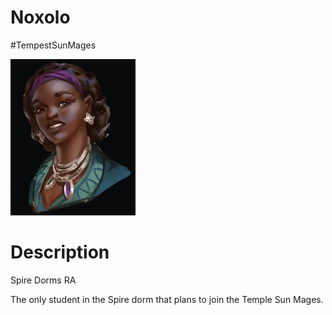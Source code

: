 # Noxolo
#TempestSunMages

<img src="images/Esi Djana.png" width=200 />

# Description

Spire Dorms RA

The only student in the Spire dorm that plans to join the Temple Sun Mages.

